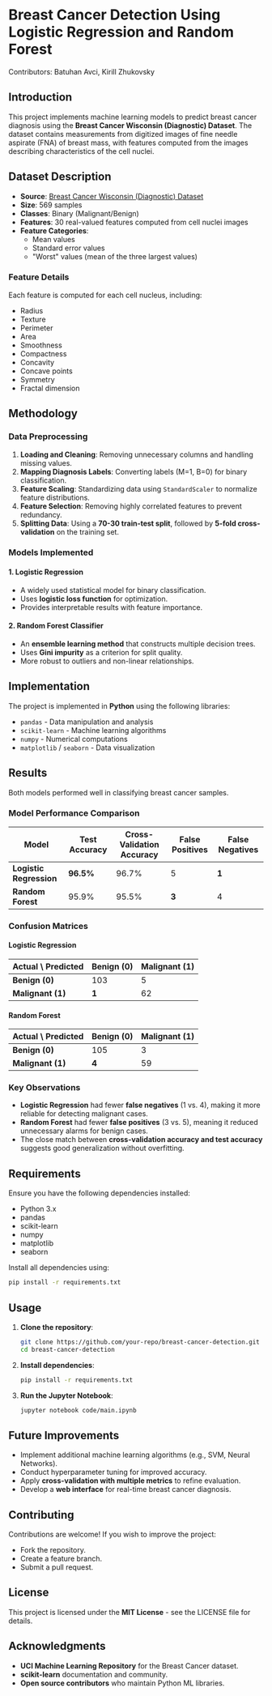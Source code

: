 # Breast Cancer Detection Using Logistic Regression and Random Forest

Contributors: Batuhan Avci, Kirill Zhukovsky

## Introduction
This project implements machine learning models to predict breast cancer diagnosis using the **Breast Cancer Wisconsin (Diagnostic) Dataset**. The dataset contains measurements from digitized images of fine needle aspirate (FNA) of breast mass, with features computed from the images describing characteristics of the cell nuclei.

## Dataset Description
- **Source**: [Breast Cancer Wisconsin (Diagnostic) Dataset](https://www.kaggle.com/datasets/uciml/breast-cancer-wisconsin-data/data)
- **Size**: 569 samples
- **Classes**: Binary (Malignant/Benign)
- **Features**: 30 real-valued features computed from cell nuclei images
- **Feature Categories**:
  - Mean values
  - Standard error values
  - "Worst" values (mean of the three largest values)

### Feature Details
Each feature is computed for each cell nucleus, including:
- Radius
- Texture
- Perimeter
- Area
- Smoothness
- Compactness
- Concavity
- Concave points
- Symmetry
- Fractal dimension

## Methodology

### Data Preprocessing
1. **Loading and Cleaning**: Removing unnecessary columns and handling missing values.
2. **Mapping Diagnosis Labels**: Converting labels (M=1, B=0) for binary classification.
3. **Feature Scaling**: Standardizing data using `StandardScaler` to normalize feature distributions.
4. **Feature Selection**: Removing highly correlated features to prevent redundancy.
5. **Splitting Data**: Using a **70-30 train-test split**, followed by **5-fold cross-validation** on the training set.

### Models Implemented

#### 1. Logistic Regression
- A widely used statistical model for binary classification.
- Uses **logistic loss function** for optimization.
- Provides interpretable results with feature importance.

#### 2. Random Forest Classifier
- An **ensemble learning method** that constructs multiple decision trees.
- Uses **Gini impurity** as a criterion for split quality.
- More robust to outliers and non-linear relationships.

## Implementation
The project is implemented in **Python** using the following libraries:
- `pandas` - Data manipulation and analysis
- `scikit-learn` - Machine learning algorithms
- `numpy` - Numerical computations
- `matplotlib` / `seaborn` - Data visualization

## Results
Both models performed well in classifying breast cancer samples. 

### Model Performance Comparison
| Model               | Test Accuracy | Cross-Validation Accuracy | False Positives | False Negatives |
|--------------------|--------------|--------------------------|----------------|----------------|
| **Logistic Regression** | **96.5%**       | 96.7%                    | 5              | **1**            |
| **Random Forest**      | 95.9%        | 95.5%                    | **3**          | 4              |

### Confusion Matrices
#### Logistic Regression
| Actual \ Predicted | Benign (0) | Malignant (1) |
|-------------------|------------|--------------|
| **Benign (0)**   | 103        | 5            |
| **Malignant (1)**| **1**      | 62           |

#### Random Forest
| Actual \ Predicted | Benign (0) | Malignant (1) |
|-------------------|------------|--------------|
| **Benign (0)**   | 105        | 3            |
| **Malignant (1)**| **4**      | 59           |

### Key Observations
- **Logistic Regression** had fewer **false negatives** (1 vs. 4), making it more reliable for detecting malignant cases.
- **Random Forest** had fewer **false positives** (3 vs. 5), meaning it reduced unnecessary alarms for benign cases.
- The close match between **cross-validation accuracy and test accuracy** suggests good generalization without overfitting.

## Requirements
Ensure you have the following dependencies installed:
- Python 3.x
- pandas
- scikit-learn
- numpy
- matplotlib
- seaborn

Install all dependencies using:
```bash
pip install -r requirements.txt
```

## Usage
1. **Clone the repository**:
   ```bash
   git clone https://github.com/your-repo/breast-cancer-detection.git
   cd breast-cancer-detection
   ```
2. **Install dependencies**:
   ```bash
   pip install -r requirements.txt
   ```
3. **Run the Jupyter Notebook**:
   ```bash
   jupyter notebook code/main.ipynb
   ```

## Future Improvements
- Implement additional machine learning algorithms (e.g., SVM, Neural Networks).
- Conduct hyperparameter tuning for improved accuracy.
- Apply **cross-validation with multiple metrics** to refine evaluation.
- Develop a **web interface** for real-time breast cancer diagnosis.

## Contributing
Contributions are welcome! If you wish to improve the project:
- Fork the repository.
- Create a feature branch.
- Submit a pull request.

## License
This project is licensed under the **MIT License** - see the LICENSE file for details.

## Acknowledgments
- **UCI Machine Learning Repository** for the Breast Cancer dataset.
- **scikit-learn** documentation and community.
- **Open source contributors** who maintain Python ML libraries.
